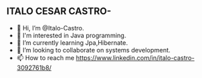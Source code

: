 ## ITALO CESAR CASTRO-

-  👋 Hi, I’m @Italo-Castro.
- 👀 I'm interested in Java programming.
- 🌱 I’m currently learning Jpa,Hibernate.
- 💞️ I’m looking to collaborate on systems development.
- 📫 How to reach me https://www.linkedin.com/in/italo-castro-3092761b8/

<!---
Italo-Castro/Italo-Castro is a ✨ special ✨ repository because its `README.md` (this file) appears on your GitHub profile.
You can click the Preview link to take a look at your changes.
--->
